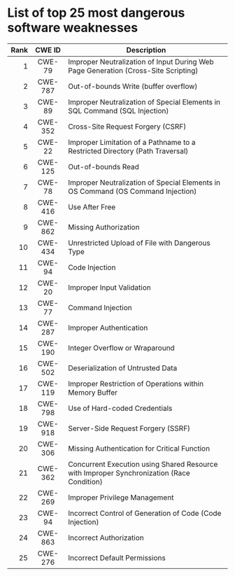 # List of top 25 most dangerous software weaknesses

| Rank | CWE ID | Description                                                 |
|------:|:------:|-------------------------------------------------------------|
| 1    | CWE-79  | Improper Neutralization of Input During Web Page Generation (Cross-Site Scripting) |
| 2    | CWE-787 | Out-of-bounds Write (buffer overflow)                      |
| 3    | CWE-89  | Improper Neutralization of Special Elements in SQL Command (SQL Injection) |
| 4    | CWE-352 | Cross-Site Request Forgery (CSRF)                          |
| 5    | CWE-22  | Improper Limitation of a Pathname to a Restricted Directory (Path Traversal) |
| 6    | CWE-125 | Out-of-bounds Read                                         |
| 7    | CWE-78  | Improper Neutralization of Special Elements in OS Command (OS Command Injection) |
| 8    | CWE-416 | Use After Free                                             |
| 9    | CWE-862 | Missing Authorization                                      |
| 10   | CWE-434 | Unrestricted Upload of File with Dangerous Type            |
| 11   | CWE-94  | Code Injection                                             |
| 12   | CWE-20  | Improper Input Validation                                  |
| 13   | CWE-77  | Command Injection                                          |
| 14   | CWE-287 | Improper Authentication                                    |
| 15   | CWE-190 | Integer Overflow or Wraparound                             |
| 16   | CWE-502 | Deserialization of Untrusted Data                          |
| 17   | CWE-119 | Improper Restriction of Operations within Memory Buffer    |
| 18   | CWE-798 | Use of Hard-coded Credentials                              |
| 19   | CWE-918 | Server-Side Request Forgery (SSRF)                         |
| 20   | CWE-306 | Missing Authentication for Critical Function               |
| 21   | CWE-362 | Concurrent Execution using Shared Resource with Improper Synchronization (Race Condition) |
| 22   | CWE-269 | Improper Privilege Management                              |
| 23   | CWE-94  | Incorrect Control of Generation of Code (Code Injection)   |
| 24   | CWE-863 | Incorrect Authorization                                    |
| 25   | CWE-276 | Incorrect Default Permissions                              |
